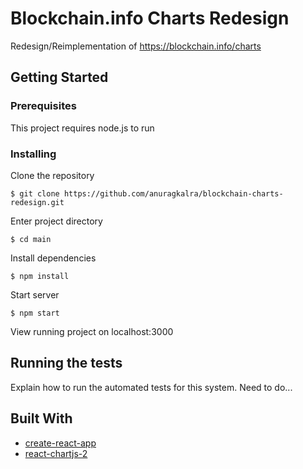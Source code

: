# Blockchain.info Charts Redesign

Redesign/Reimplementation of https://blockchain.info/charts

## Getting Started

### Prerequisites

This project requires node.js to run

### Installing

Clone the repository

```
$ git clone https://github.com/anuragkalra/blockchain-charts-redesign.git
```

Enter project directory

```
$ cd main
```

Install dependencies

```
$ npm install
```

Start server

```
$ npm start
```

View running project on localhost:3000

## Running the tests

Explain how to run the automated tests for this system. Need to do...


## Built With

* [create-react-app](https://github.com/facebook/create-react-app)
* [react-chartjs-2](https://github.com/jerairrest/react-chartjs-2)
